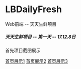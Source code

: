 # LBDailyFresh
Web前端 -- 天天生鲜项目





##### 天天生鲜项目 -- 第一天 -- 17.12.8日
首先项目截图展示

[首页展示1](LBDailyFresh/项目截图/home1.png)
[首页展示2](LBDailyFresh/项目截图/home2.png)
[首页展示3](LBDailyFresh/项目截图/home3.png)






















